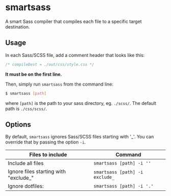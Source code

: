 # smartsass
A smart Sass compiler that compiles each file to a specific target destination.

## Usage
In each Sass/SCSS file, add a comment header that looks like this:

```scss
/* compileDest = ./out/css/style.css */
```

**It must be on the first line.**

Then, simply run `smartsass` from the command line:

```bash
$ smartsass [path]
```

where `[path]` is the path to your sass directory, eg. `./scss/`. The default path is `./css/scss/`.

## Options
By default, `smartsass` ignores Sass/SCSS files starting with '\_'. You can override that by passing the option `-i`.

| Files to include  | Command           |
| ----------------- | ----------------- |
| Include all files | `smartsass [path] -i ''` |
| Ignore files starting with "exclude_"  | `smartsass [path] -i exclude_` |
| Ignore dotfiles:  | `smartsass [path] -i '.'`|
